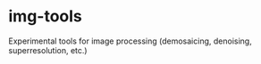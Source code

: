 # img-tools
Experimental tools for image processing (demosaicing, denoising, superresolution, etc.)
